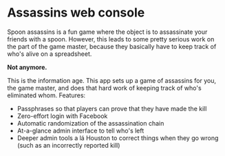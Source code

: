 # Assassins web console

Spoon assassins is a fun game where the object is to assassinate your friends with a spoon. However, this leads to some pretty serious work on the part of the game master, because they basically have to keep track of who's alive on a spreadsheet.

**Not anymore.**

This is the information age. This app sets up a game of assassins for you, the game master, and does that hard work of keeping track of who's eliminated whom. Features:
* Passphrases so that players can prove that they have made the kill
* Zero-effort login with Facebook
* Automatic randomization of the assassination chain
* At-a-glance admin interface to tell who's left
* Deeper admin tools a lá Houston to correct things when they go wrong (such as an incorrectly reported kill)
